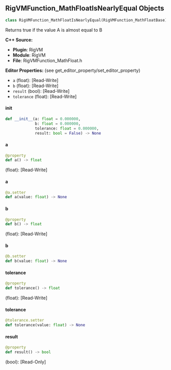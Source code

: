## RigVMFunction_MathFloatIsNearlyEqual Objects

```python
class RigVMFunction_MathFloatIsNearlyEqual(RigVMFunction_MathFloatBase)
```

Returns true if the value A is almost equal to B

**C++ Source:**

- **Plugin**: RigVM
- **Module**: RigVM
- **File**: RigVMFunction_MathFloat.h

**Editor Properties:** (see get_editor_property/set_editor_property)

- ``a`` (float):  [Read-Write]
- ``b`` (float):  [Read-Write]
- ``result`` (bool):  [Read-Write]
- ``tolerance`` (float):  [Read-Write]

<a id="unreal.RigVMFunction_MathFloatIsNearlyEqual.__init__"></a>

#### __init__

```python
def __init__(a: float = 0.000000,
             b: float = 0.000000,
             tolerance: float = 0.000000,
             result: bool = False) -> None
```

<a id="unreal.RigVMFunction_MathFloatIsNearlyEqual.a"></a>

#### a

```python
@property
def a() -> float
```

(float):  [Read-Write]

<a id="unreal.RigVMFunction_MathFloatIsNearlyEqual.a"></a>

#### a

```python
@a.setter
def a(value: float) -> None
```

<a id="unreal.RigVMFunction_MathFloatIsNearlyEqual.b"></a>

#### b

```python
@property
def b() -> float
```

(float):  [Read-Write]

<a id="unreal.RigVMFunction_MathFloatIsNearlyEqual.b"></a>

#### b

```python
@b.setter
def b(value: float) -> None
```

<a id="unreal.RigVMFunction_MathFloatIsNearlyEqual.tolerance"></a>

#### tolerance

```python
@property
def tolerance() -> float
```

(float):  [Read-Write]

<a id="unreal.RigVMFunction_MathFloatIsNearlyEqual.tolerance"></a>

#### tolerance

```python
@tolerance.setter
def tolerance(value: float) -> None
```

<a id="unreal.RigVMFunction_MathFloatIsNearlyEqual.result"></a>

#### result

```python
@property
def result() -> bool
```

(bool):  [Read-Only]

<a id="unreal.RigUnit_MathFloatIsNearlyEqual"></a>